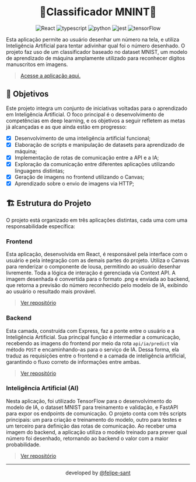 <div align="center">
  
# 🤖Classificador MNINT👾

![React](https://img.shields.io/badge/React-20232A?style=for-the-badge&logo=react&logoColor=61DAFB)
![typescript](https://img.shields.io/badge/TypeScript-007ACC?style=for-the-badge&logo=typescript&logoColor=white)
![python](https://img.shields.io/badge/Python-3776AB?style=for-the-badge&logo=python&logoColor=white)
![jest](https://img.shields.io/badge/Jest-C21325?style=for-the-badge&logo=jest&logoColor=white)
![tensorFlow](https://img.shields.io/badge/TensorFlow-FF6F00?style=for-the-badge&logo=tensorflow&logoColor=white)

</div>

Esta aplicação permite ao usuário desenhar um número na tela, e utiliza Inteligência Artificial para tentar adivinhar qual foi o número desenhado. O projeto faz uso de um classificador baseado no dataset MNIST, um modelo de aprendizado de máquina amplamente utilizado para reconhecer dígitos manuscritos em imagens.

> [Acesse a aplicação aqui.](https://mnist-classifier-eight.vercel.app/)

## 🎯 Objetivos

Este projeto integra um conjunto de iniciativas voltadas para o aprendizado em Inteligência Artificial. O foco principal é o desenvolvimento de competências em deep learning, e os objetivos a seguir refletem as metas já alcançadas e as que ainda estão em progresso:

- [x] Desenvolvimento de uma inteligência artificial funcional;
- [x] Elaboração de scripts e manipulação de datasets para aprendizado de máquina;
- [x] Implementação de rotas de comunicação entre a API e a IA;
- [x] Exploração da comunicação entre diferentes aplicações utilizando linguagens distintas;
- [x] Geração de imagens no frontend utilizando o Canvas;
- [x] Aprendizado sobre o envio de imagens via HTTP;

## 🏗️ Estrutura do Projeto

O projeto está organizado em três aplicações distintas, cada uma com uma responsabilidade específica:

### Frontend

Esta aplicação, desenvolvida em React, é responsável pela interface com o usuário e pela integração com as demais partes do projeto. Utiliza o Canvas para renderizar o componente de lousa, permitindo ao usuário desenhar livremente. Toda a lógica de interação é gerenciada via Context API. A imagem desenhada é convertida para o formato .png e enviada ao backend, que retorna a previsão do número reconhecido pelo modelo de IA, exibindo ao usuário o resultado mais provável.

> [Ver repositório](https://github.com/felipe-sant/FRONT-MNIST_Classifier)

### Backend

Esta camada, construída com Express, faz a ponte entre o usuário e a Inteligência Artificial. Sua principal função é intermediar a comunicação, recebendo as imagens do frontend por meio da rota `api/ia/predict` via método `POST` e encaminhando-as para o serviço de IA. Dessa forma, ela traduz as requisições entre o frontend e a camada de inteligência artificial, garantindo o fluxo correto de informações entre ambas.

> [Ver repositório](https://github.com/felipe-sant/BACK-MNIST_Classifier)

### Inteligência Artificial (AI)

Nesta aplicação, foi utilizado TensorFlow para o desenvolvimento do modelo de IA, o dataset MNIST para treinamento e validação, e FastAPI para expor os endpoints de comunicação. O projeto conta com três scripts principais: um para criação e treinamento do modelo, outro para testes e um terceiro para definição das rotas de comunicação. Ao receber uma imagem do backend, a aplicação utiliza o modelo treinado para prever qual número foi desenhado, retornando ao backend o valor com a maior probabilidade.

> [Ver repositório](https://github.com/felipe-sant/AI-MNIST_Classifier)

<hr>

<div align="center">
    developed by <a href="https://github.com/felipe-sant?tab=followers">@felipe-sant</a>
</div>
